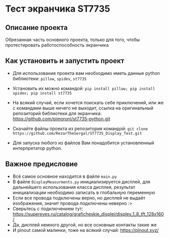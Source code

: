 # Тест экранчика ST7735

## Описание проекта
Обрезанная часть основного проекта, только для того, чтобы протестировать работоспособность экранчика

## Как установить и запустить проект
- Для использования проекта вам необходимо иметь данные python библиотеки:
`pillow`, `spidev`, `st7735`
- Установить их можно командой:
`pip install pillow; pip install spidev; pip install st7735`
- На всякий случай, если хочется поискать себе приключений, или же с командами выше ничего не выходит, ссылка на оригинальный репозиторий библиотеки для экранчика:
https://github.com/pimoroni/st7735-python.git

- Скачайте файлы проекта из репозитория командой:
`git clone https://github.com/RezarTheSergal/ST7735_Display_Test.git`
- Для запуска любого из файлов Вам понадобится установленный интерпретатор python.

## Важное предисловие
- Всё самое основное находится в файле `main.py`
- В файле `DisplayMeasurments.py` инициализируется дисплей, для дальнейшего использования класса дисплея, результат инициализации необходимо записать в глобальную переменную
- Если все провода подключены верно, но дисплей не выдаёт изображения, значит провода подключены неверно :>
- Сверьтесь с подключением тут: https://supereyes.ru/catalog/graficheskie_displei/displey_1_8_tft_128x160/
- Да, дисплей немного другой, но все основные контакты такие же
- И pinout самой малинки, тоже на всякий случай: https://pinout.xyz/